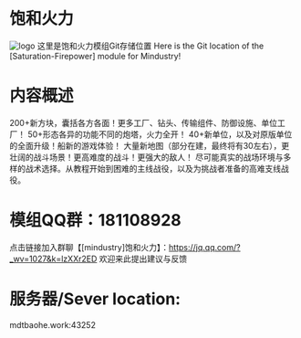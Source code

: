# 饱和火力
![logo](https://user-images.githubusercontent.com/119042209/236638528-c89088d8-b4aa-4242-ab27-d9dd8f9d3772.png)
这里是饱和火力模组Git存储位置
Here is the Git location of the [Saturation-Firepower] module for Mindustry!

# 内容概述
200+新方块，囊括各方各面！更多工厂、钻头、传输组件、防御设施、单位工厂！
50+形态各异的功能不同的炮塔，火力全开！
40+新单位，以及对原版单位的全面升级！船新的游戏体验！
大量新地图（部分在建，最终将有30左右），更壮阔的战斗场景！更高难度的战斗！更强大的敌人！
尽可能真实的战场环境与多样的战术选择。从教程开始到困难的主线战役，以及为挑战者准备的高难支线战役。

# 模组QQ群：181108928
点击链接加入群聊【[mindustry]饱和火力】：https://jq.qq.com/?_wv=1027&k=lzXXr2ED
欢迎来此提出建议与反馈

# 服务器/Sever location:
mdtbaohe.work:43252

